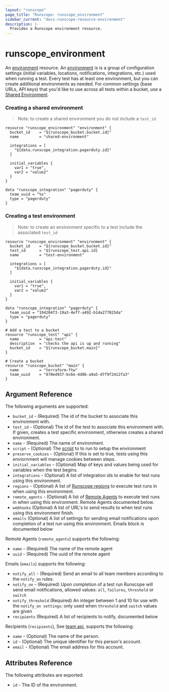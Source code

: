 ```yaml
---
layout: "runscope"
page_title: "Runscope: runscope_environment"
sidebar_current: "docs-runscope-resource-environment"
description: |-
  Provides a Runscope environment resource.
---
```


# runscope\_environment

An [environment](https://www.runscope.com/docs/api/environments) resource.
An [environment](https://www.runscope.com/docs/api-testing/environments)
is is a group of configuration settings (initial variables, locations,
notifications, integrations, etc.) used when running a test.
Every test has at least one environment, but you can create additional
environments as needed. For common settings (base URLs, API keys)
that you'd like to use across all tests within a bucket,
use a [Shared Environment](https://www.runscope.com/docs/api-testing/environments#shared).

### Creating a shared environment

> Note: to create a shared environment you do not include a `test_id`

```hcl
resource "runscope_environment" "environment" {
  bucket_id    = "${runscope_bucket.bucket.id}"
  name         = "shared-environment"

  integrations = [
    "${data.runscope_integration.pagerduty.id}"
  ]

  initial_variables {
    var1 = "true",
    var2 = "value2"
  }
}

data "runscope_integration" "pagerduty" {
  team_uuid = "%s"
  type = "pagerduty"
}
```
### Creating a test environment

> Note: to create an environment specific to a test include the associated `test_id`

```hcl
resource "runscope_environment" "environment" {
  bucket_id    = "${runscope_bucket.bucket.id}"
  test_id      = "${runscope_test.api.id}
  name         = "test-environment"

  integrations = [ 
    "${data.runscope_integration.pagerduty.id}"
  ]

  initial_variables {
    var1 = "true",
    var2 = "value2"
  }
}

data "runscope_integration" "pagerduty" {
  team_uuid = "194204f3-19a3-4ef7-a492-b14a277025da"
  type = "pagerduty"
}

# Add a test to a bucket
resource "runscope_test" "api" {
  name         = "api-test"
  description  = "checks the api is up and running"
  bucket_id    = "${runscope_bucket.main}"
}

# Create a bucket
resource "runscope_bucket" "main" {
  name         = "terraform-ftw"
  team_uuid    = "870ed937-bc6e-4d8b-a9a5-d7f9f2412fa3"
}
```

## Argument Reference

The following arguments are supported:

* `bucket_id` - (Required) The id of the bucket to associate this environment with.
* `test_id` - (Optional) The id of the test to associate this environment with.
If given, creates a test specific environment, otherwise creates a shared environment.
* `name` - (Required) The name of environment.
* `script` - (Optional) The [script](https://www.runscope.com/docs/api-testing/scripts#initial-script)
to to run to setup the environment
* `preserve_cookies` - (Optional) If this is set to true, tests using this enviornment will manage cookies between steps.
* `initial_variables` - (Optional) Map of keys and values being used for variables when the test begins.
* `integrations` - (Optional) A list of integration ids to enable for test runs using this environment.
* `regions` - (Optional) A list of [Runscope regions](https://www.runscope.com/docs/regions) to execute test runs in when using this environment.
* `remote_agents` - (Optional) A list of [Remote Agents](https://www.runscope.com/docs/api/agents) to execute test runs in when using this environment.
Remote Agents documented below.
* `webhooks` (Optional) A list of URL's to send results to when test runs using this environment finish.
* `emails` (Optional) A list of settings for sending email notifications upon completion of a test run using this environment. Emails block is documented below

Remote Agents (`remote_agents`) supports the following:

* `name` - (Required) The name of the remote agent
* `uuid` - (Required) The uuid of the remote agent

Emails (`emails`) supports the following:

* `notify_all` - (Required) Send an email to all team members according to the `notify_on` rules.
* `notify_on` - (Required) Upon completion of a test run Runscope will send email notifications, allowed values: `all`, `failures`, `threshold` or `switch`
* `notify_threshold` (Required) An integer between 1 and 10 for use with the `notify_on settings`: only used when `threshold` and `switch` values are given
* `recipients` (Required) A list of recipients to notify, documented below

Recipients (`recipients`), See [team api](https://www.runscope.com/docs/api/teams), supports the following:

* `name` - (Optional) The name of the person. 
* `id` - (Optional) The unique identifier for this person's account.
* `email` - (Optional) The email address for this account.

## Attributes Reference

The following attributes are exported:

* `id` - The ID of the environment.
